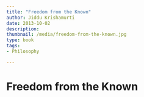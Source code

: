 ```yaml
---
title: "Freedom from the Known"
author: Jiddu Krishamurti
date: 2013-10-02
description: 
thumbnail: /media/freedom-from-the-known.jpg
type: book
tags:
- Philosophy

---
```


# Freedom from the Known
